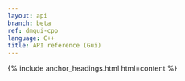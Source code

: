 ```yaml
---
layout: api
branch: beta
ref: dmgui-cpp
language: C++
title: API reference (Gui)
---
```

{% include anchor_headings.html html=content %}